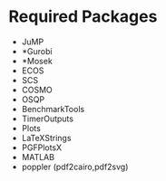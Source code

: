 # Required Packages

 - JuMP
 - *Gurobi
 - *Mosek
 - ECOS
 - SCS
 - COSMO
 - OSQP
 - BenchmarkTools
 - TimerOutputs
 - Plots
 - LaTeXStrings
 - PGFPlotsX
 - MATLAB
 - poppler (pdf2cairo,pdf2svg)
